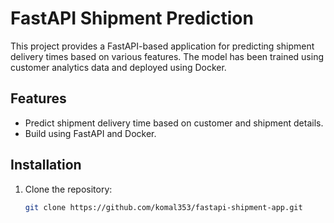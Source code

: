 # FastAPI Shipment Prediction

This project provides a FastAPI-based application for predicting shipment delivery times based on various features. The model has been trained using customer analytics data and deployed using Docker.

## Features
- Predict shipment delivery time based on customer and shipment details.
- Build using FastAPI and Docker.

## Installation

1. Clone the repository:

   ```bash
   git clone https://github.com/komal353/fastapi-shipment-app.git

